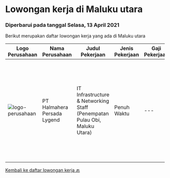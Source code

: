 
  # Lowongan kerja di Maluku utara

  ### Diperbarui pada tanggal Selasa, 13 April 2021

  Berikut merupakan daftar lowongan kerja yang ada di Maluku utara

  |Logo Perusahaan | Nama Perusahaan | Judul Pekerjaan | Jenis Pekerjaan | Gaji Pekerjaan | Lokasi | Deskripsi | Tanggal diunggah | Pranala |
  | -------------- | --------------- | --------------- | --------- | --------- | -------------- | ------- | ----------- | ----------- |
  |![logo-perusahaan](https://us.123rf.com/450wm/pavelstasevich/pavelstasevich1811/pavelstasevich181101027/112815900-stock-vector-no-image-available-icon-flat-vector.jpg?ver=6)|PT Halmahera Persada Lygend|IT Infrastructure & Networking Staff (Penempatan Pulau Obi, Maluku Utara)|Penuh Waktu|---|Maluku Utara|Job Description : Provide technical support to the development of the infrastructure systems and services Define, order, and monitor installation and...|Senin, 22 Maret 2021|https://www.jobstreet.co.id/id/job/it-infrastructure-networking-staff-penempatan-pulau-obi-maluku-utara-3487623?token=0~20bea6f1-cfb4-4606-af8a-24b434f2e18b&sectionRank=1&jobId=jobstreet-id-job-3487623|


  [Kembali ke daftar lowongan kerja 🔙](../README.md#daftar-lowongan-kerja)
  